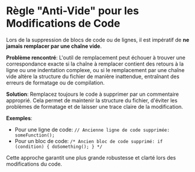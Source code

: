 # Règle "Anti-Vide" pour les Modifications de Code

Lors de la suppression de blocs de code ou de lignes, il est impératif de **ne jamais remplacer par une chaîne vide**.

**Problème rencontré**:
L'outil de remplacement peut échouer à trouver une correspondance exacte si la chaîne à remplacer contient des retours à la ligne ou une indentation complexe, ou si le remplacement par une chaîne vide altère la structure du fichier de manière inattendue, entraînant des erreurs de formatage ou de compilation.

**Solution**:
Remplacez toujours le code à supprimer par un commentaire approprié. Cela permet de maintenir la structure du fichier, d'éviter les problèmes de formatage et de laisser une trace claire de la modification.

**Exemples**:
- Pour une ligne de code: `// Ancienne ligne de code supprimée: someFunction();`
- Pour un bloc de code: `/*
   Ancien bloc de code supprimé:
   if (condition) {
     doSomething();
   }
*/`

Cette approche garantit une plus grande robustesse et clarté lors des modifications du code.